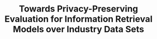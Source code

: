 ---
title: "Towards Privacy-Preserving Evaluation for Information Retrieval Models over Industry Data Sets"
collection: publications
paperurl: 'http://peilin-yang.github.io/files/pub/AIRS2017.pdf'
pubtag: 'tool'
citation: '<strong>Peilin Yang</strong> and Hui Fang. <strong><i>Towards Privacy-Preserving Evaluation for Information Retrieval Models Over Industry Data Sets</i></strong>. In Proceedings of the 13th Asia Information Retrieval Societies Conference (AIRS&#39;2017). Springer International Publishing, Jeju Island, South Korea, 210-221.'
bibtex: '<pre>@InProceedings{10.1007/978-3-319-70145-5_16,<br>
author={Yang, Peilin<br>
and Zhou, Mianwei<br>
and Chang, Yi<br>
and Zhai, Chengxiang<br>
and Fang, Hui},<br>
editor={Sung, Won-Kyung<br>
and Jung, Hanmin<br>
and Xu, Shuo<br>
and Chinnasarn, Krisana<br>
and Sumiya, Kazutoshi<br>
and Lee, Jeonghoon<br>
and Dou, Zhicheng<br>
and Yang, Grace Hui<br>
and Ha, Young-Guk<br>
and Lee, Seungbock},<br>
title={Towards Privacy-Preserving Evaluation for Information Retrieval Models Over Industry Data Sets},<br>
booktitle={Information Retrieval Technology},<br>
year={2017},<br>
publisher={Springer International Publishing},<br>
address={Cham},<br>
pages={210--221},<br>
abstract={The development of Information Retrieval (IR) techniques heavily depends on empirical studies over real world data collections. Unfortunately, those real world data sets are often unavailable to researchers due to privacy concerns. In fact, the lack of publicly available industry data sets has become a serious bottleneck hindering IR research. To address this problem, we propose to bridge the gap between academic research and industry data sets through a privacy-preserving evaluation platform. The novelty of the platform lies in its ``data-centric&#39;&#39; mechanism, where the data sit on a secure server and IR algorithms to be evaluated would be uploaded to the server. The platform will run the codes of the algorithms and return the evaluation results. Preliminary experiments with retrieval models reveal interesting new observations and insights about state of the art retrieval models, demonstrating the value of an industry data set.},
isbn={978-3-319-70145-5}<br>
}
</pre>'
---